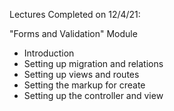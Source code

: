 Lectures Completed on 12/4/21:

"Forms and Validation" Module
* Introduction
* Setting up migration and relations
* Setting up views and routes
* Setting the markup for create
* Setting up the controller and view